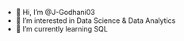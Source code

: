- 👋 Hi, I’m @J-Godhani03
- 👀 I’m interested in Data Science & Data Analytics
- 🌱 I’m currently learning SQL
